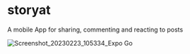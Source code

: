# storyat
A mobile App for sharing, commenting and reacting to posts





![Screenshot_20230223_105334_Expo Go](https://user-images.githubusercontent.com/69104880/225371355-20d10396-2786-4e3f-931f-7e832b9e54fc.jpg|width=100)
